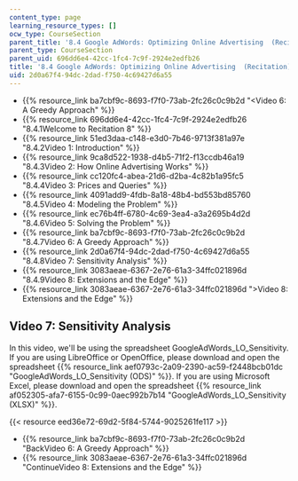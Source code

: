 ```yaml
---
content_type: page
learning_resource_types: []
ocw_type: CourseSection
parent_title: '8.4 Google AdWords: Optimizing Online Advertising  (Recitation)'
parent_type: CourseSection
parent_uid: 696dd6e4-42cc-1fc4-7c9f-2924e2edfb26
title: '8.4 Google AdWords: Optimizing Online Advertising  (Recitation)'
uid: 2d0a67f4-94dc-2dad-f750-4c69427d6a55
---
```


*   {{% resource_link ba7cbf9c-8693-f7f0-73ab-2fc26c0c9b2d "\<Video 6: A Greedy Approach" %}}
*   {{% resource_link 696dd6e4-42cc-1fc4-7c9f-2924e2edfb26 "8.4.1Welcome to Recitation 8" %}}
*   {{% resource_link 51ed3daa-c148-e3d0-7b46-9713f381a97e "8.4.2Video 1: Introduction" %}}
*   {{% resource_link 9ca8d522-1938-d4b5-71f2-f13ccdb46a19 "8.4.3Video 2: How Online Advertising Works" %}}
*   {{% resource_link cc120fc4-abea-21d6-d2ba-4c82b1a95fc5 "8.4.4Video 3: Prices and Queries" %}}
*   {{% resource_link 4091add9-4fdb-8a18-48b4-bd553bd85760 "8.4.5Video 4: Modeling the Problem" %}}
*   {{% resource_link ec76b4ff-6780-4c69-3ea4-a3a2695b4d2d "8.4.6Video 5: Solving the Problem" %}}
*   {{% resource_link ba7cbf9c-8693-f7f0-73ab-2fc26c0c9b2d "8.4.7Video 6: A Greedy Approach" %}}
*   {{% resource_link 2d0a67f4-94dc-2dad-f750-4c69427d6a55 "8.4.8Video 7: Sensitivity Analysis" %}}
*   {{% resource_link 3083aeae-6367-2e76-61a3-34ffc021896d "8.4.9Video 8: Extensions and the Edge" %}}
*   {{% resource_link 3083aeae-6367-2e76-61a3-34ffc021896d "\>Video 8: Extensions and the Edge" %}}

Video 7: Sensitivity Analysis
-----------------------------

In this video, we'll be using the spreadsheet GoogleAdWords\_LO\_Sensitivity. If you are using LibreOffice or OpenOffice, please download and open the spreadsheet {{% resource_link aef0793c-2a09-2390-ac59-f2448bcb01dc "GoogleAdWords\_LO\_Sensitivity (ODS)" %}}. If you are using Microsoft Excel, please download and open the spreadsheet {{% resource_link af052305-afa7-6155-0c99-0aec992b7b14 "GoogleAdWords\_LO\_Sensitivity (XLSX)" %}}.

{{< resource eed36e72-69d2-5f84-5744-9025261fe117 >}}

*   {{% resource_link ba7cbf9c-8693-f7f0-73ab-2fc26c0c9b2d "BackVideo 6: A Greedy Approach" %}}
*   {{% resource_link 3083aeae-6367-2e76-61a3-34ffc021896d "ContinueVideo 8: Extensions and the Edge" %}}